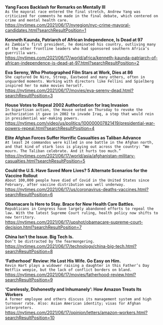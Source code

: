 **Yang Faces Backlash for Remarks on Mentally Ill**\
`As the mayoral race entered the final stretch, Andrew Yang was criticized for comments he made in the final debate, which centered on crime and mental health care.`\
https://nytimes.com/2021/06/17/nyregion/nyc-crime-mayoral-candidates.html?searchResultPosition=1

**Kenneth Kaunda, Patriarch of African Independence, Is Dead at 97**\
`As Zambia’s first president, he dominated his country, outliving many of the other frontline leaders who had sponsored southern Africa’s guerrilla wars.`\
https://nytimes.com/2021/06/17/world/africa/kenneth-kaunda-patriarch-of-african-independence-is-dead-at-97.html?searchResultPosition=2

**Eva Sereny, Who Photographed Film Stars at Work, Dies at 86**\
`She captured De Niro, Streep, Eastwood and many others, often in unguarded moments. Working with directors like Fellini and Spielberg inspired her to make movies herself.`\
https://nytimes.com/2021/06/17/movies/eva-sereny-dead.html?searchResultPosition=3

**House Votes to Repeal 2002 Authorization for Iraq Invasion**\
`In bipartisan action, the House voted on Thursday to revoke the authorization it gave in 2002 to invade Iraq, a step that would rein in presidential war-making powers.`\
https://nytimes.com/video/us/politics/100000007821419/presidential-war-powers-repeal.html?searchResultPosition=4

**Elite Afghan Forces Suffer Horrific Casualties as Taliban Advance**\
`At least 24 commandos were killed in one battle in the Afghan north, and that kind of stark loss is playing out across the country: “We mourn. The Taliban celebrate. And it hurts too much.”`\
https://nytimes.com/2021/06/17/world/asia/afghanistan-military-casualties.html?searchResultPosition=5

**Could the U.S. Have Saved More Lives? 5 Alternate Scenarios for the Vaccine Rollout**\
`About 100,000 people have died of Covid in the United States since February, after vaccine distribution was well underway.`\
https://nytimes.com/2021/06/17/us/coronavirus-deaths-vaccines.html?searchResultPosition=6

**Obamacare Is Here to Stay. Brace for New Health Care Battles.**\
`Republicans in Congress have largely abandoned efforts to repeal the law. With the latest Supreme Court ruling, health policy now shifts to new territory.`\
https://nytimes.com/2021/06/17/upshot/obamacare-supreme-court-decision.html?searchResultPosition=7

**China Isn’t the Issue. Big Tech Is.**\
`Don’t be distracted by the fearmongering.`\
https://nytimes.com/2021/06/17/technology/china-big-tech.html?searchResultPosition=8

**‘Fatherhood’ Review: He Lost His Wife. Go Easy on Him.**\
`Kevin Hart plays a widower raising a daughter in this Father’s Day Netflix weepie, but the lack of conflict borders on bland.`\
https://nytimes.com/2021/06/17/movies/fatherhood-review.html?searchResultPosition=9

**‘Carelessly, Dishonestly and Inhumanely’: How Amazon Treats Its Workers**\
`A former employee and others discuss its management system and high turnover rate. Also: Asian American identity; visas for Afghan interpreters.`\
https://nytimes.com/2021/06/17/opinion/letters/amazon-workers.html?searchResultPosition=10

